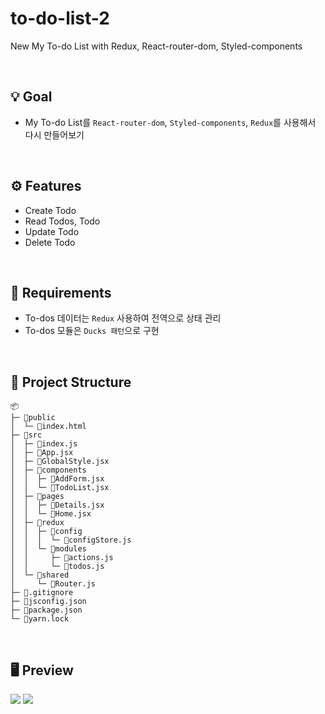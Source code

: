# to-do-list-2
New My To-do List with Redux, React-router-dom, Styled-components

<br />

## 💡 Goal
- My To-do List를 `React-router-dom`, `Styled-components`, `Redux`를 사용해서 다시 만들어보기

<br />

## ⚙️ Features
- Create Todo
- Read Todos, Todo
- Update Todo
- Delete Todo

<br />

## 📌 Requirements
- To-dos 데이터는 `Redux` 사용하여 전역으로 상태 관리
- To-dos 모듈은 `Ducks 패턴`으로 구현

<br />

## 📁 Project Structure

```
📦 
├─ 📂public
│  └─ 📜index.html
├─ 📂src
│  ├─ 📜index.js
│  ├─ 📜App.jsx
│  ├─ 📜GlobalStyle.jsx
│  ├─ 📂components
│  │  ├─ 📜AddForm.jsx
│  │  └─ 📜TodoList.jsx
│  ├─ 📂pages
│  │  ├─ 📜Details.jsx
│  │  └─ 📜Home.jsx
│  ├─ 📂redux
│  │  ├─ 📂config
│  │  │  └─ 📜configStore.js
│  │  └─ 📂modules
│  │     ├─ 📜actions.js
│  │     └─ 📜todos.js
│  └─ 📂shared
│     └─ 📜Router.js
├─ 📜.gitignore
├─ 📜jsconfig.json
├─ 📜package.json
└─ 📜yarn.lock
```

<br />

## 🖥️ Preview
<img src="https://github.com/xoxojw/to-do-list-2/assets/124491335/059049d8-7634-4207-ae37-c07c6bd0e66f" />
<img src="https://github.com/xoxojw/to-do-list-2/assets/124491335/30a92146-39ec-4944-8505-8a1565a80ad0" />
